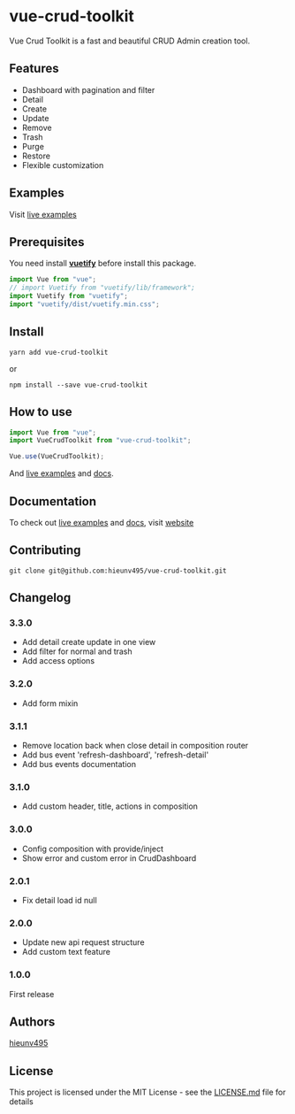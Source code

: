 # vue-crud-toolkit

Vue Crud Toolkit is a fast and beautiful CRUD Admin creation tool.

## Features

- Dashboard with pagination and filter
- Detail
- Create
- Update
- Remove
- Trash
- Purge
- Restore
- Flexible customization

## Examples

Visit [live examples](https://hieunv495.github.io/vue-crud-toolkit)

## Prerequisites

You need install [**vuetify**](https://vuetifyjs.com/) before install this package.

```js
import Vue from "vue";
// import Vuetify from "vuetify/lib/framework";
import Vuetify from "vuetify";
import "vuetify/dist/vuetify.min.css";
```

## Install

```
yarn add vue-crud-toolkit
```

or

```
npm install --save vue-crud-toolkit
```

## How to use

```js
import Vue from "vue";
import VueCrudToolkit from "vue-crud-toolkit";

Vue.use(VueCrudToolkit);
```

And [live examples](https://hieunv495.github.io/vue-crud-toolkit) and [docs](https://hieunv495.github.io/vue-crud-toolkit).

## Documentation

To check out [live examples](https://hieunv495.github.io/vue-crud-toolkit) and [docs](https://hieunv495.github.io/vue-crud-toolkit), visit [website](https://hieunv495.github.io/vue-crud-toolkit)

## Contributing

```
git clone git@github.com:hieunv495/vue-crud-toolkit.git
```

## Changelog

### 3.3.0

- Add detail create update in one view
- Add filter for normal and trash
- Add access options

### 3.2.0

- Add form mixin

### 3.1.1

- Remove location back when close detail in composition router
- Add bus event 'refresh-dashboard', 'refresh-detail'
- Add bus events documentation

### 3.1.0

- Add custom header, title, actions in composition

### 3.0.0

- Config composition with provide/inject
- Show error and custom error in CrudDashboard

### 2.0.1

- Fix detail load id null

### 2.0.0

- Update new api request structure
- Add custom text feature

### 1.0.0

First release

## Authors

[hieunv495](https://github.com/hieunv495)

## License

This project is licensed under the MIT License - see the [LICENSE.md](LICENSE.md) file for details
